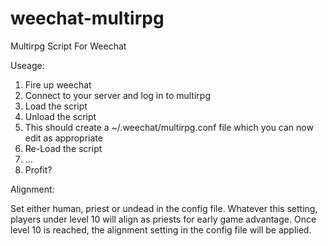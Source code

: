 # weechat-multirpg
Multirpg Script For Weechat

Useage:

1. Fire up weechat
2. Connect to your server and log in to multirpg
3. Load the script
4. Unload the script
5. This should create a ~/.weechat/multirpg.conf file which you can now edit as appropriate
6. Re-Load the script
7. ...
8. Profit?

Alignment:

Set either human, priest or undead in the config file.
Whatever this setting, players under level 10 will align as priests for early game advantage.
Once level 10 is reached, the alignment setting in the config file will be applied.
